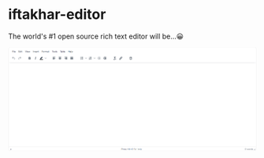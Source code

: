 # iftakhar-editor

The world's #1 open source rich text editor will be...😀

<p align="center">
  <img alt="Screenshot of the TinyMCE Editor" src="public/iftakhar-editor.png"\>
</p>
